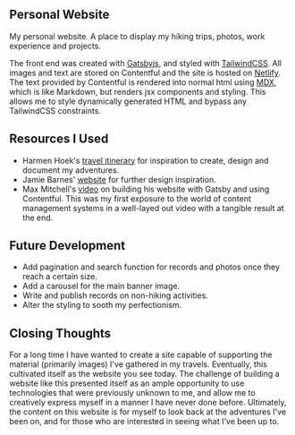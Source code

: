 ## Personal Website

My personal website. A place to display my hiking trips, photos, work experience and projects. 

The front end was created with [Gatsbyjs](https://www.gatsbyjs.com/), and styled with [TailwindCSS](https://tailwindcss.com/). All images and text are stored on Contentful and the site is hosted on [Netlify](https://www.netlify.com/). The text provided by Contentful is rendered into normal html using [MDX](https://www.gatsbyjs.com/plugins/gatsby-plugin-mdx/), which is like Markdown, but renders jsx components and styling. This allows me to style dynamically generated HTML and bypass any TailwindCSS constraints.

## Resources I Used

- Harmen Hoek's [travel itinerary](https://harmenhoek.com/) for inspiration to create, design and document my adventures.
- Jamie Barnes' [website](https://www.jamiebarnesoutdoors.co.uk/) for further design inspiration.
- Max Mitchell's [video](https://www.youtube.com/watch?v=m6vxzu95sOI) on building his website with Gatsby and using Contentful. This was my first exposure to the world of content management systems in a well-layed out video with a tangible result at the end.

## Future Development

- Add pagination and search function for records and photos once they reach a certain size.
- Add a carousel for the main banner image.
- Write and publish records on non-hiking activities.
- Alter the styling to sooth my perfectionism.

## Closing Thoughts

For a long time I have wanted to create a site capable of supporting the material (primarily images) I've gathered in my travels. Eventually, this cultivated itself as the website you see today. The challenge of building a website like this presented itself as an ample opportunity to use technologies that were previously unknown to me, and allow me to creatively express myself in a manner I have never done before. Ultimately, the content on this website is for myself to look back at the adventures I've been on, and for those who are interested in seeing what I've been up to.
